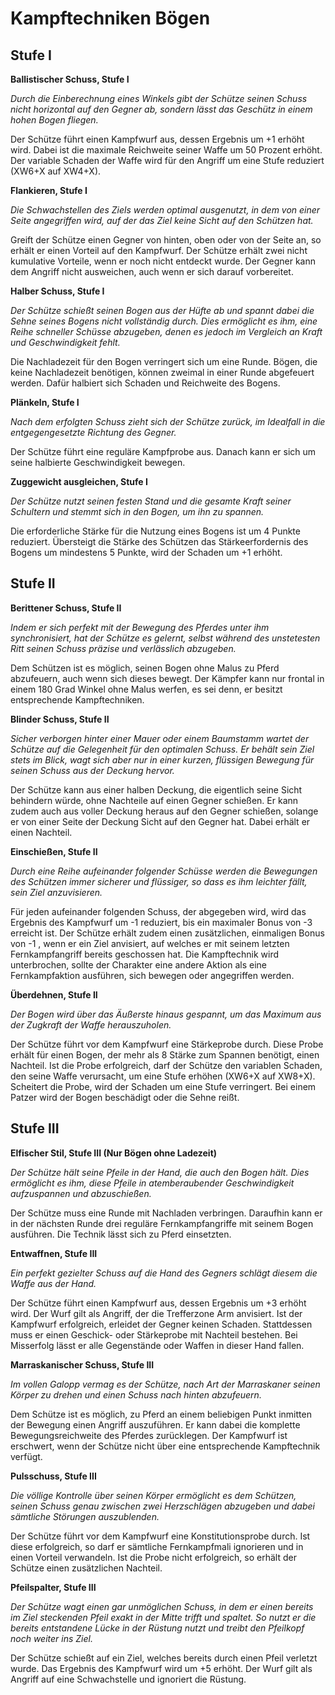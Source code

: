 # Kampftechniken Bögen

## Stufe I

**Ballistischer Schuss, Stufe I**

_Durch die Einberechnung eines Winkels gibt der Schütze seinen Schuss nicht horizontal auf den Gegner ab, sondern lässt das Geschütz in einem hohen Bogen fliegen._

Der Schütze führt einen Kampfwurf aus, dessen Ergebnis um +1 erhöht wird. Dabei ist die maximale Reichweite seiner Waffe um 50 Prozent erhöht. Der variable Schaden der Waffe wird für den Angriff um eine Stufe reduziert (XW6+X auf XW4+X).

**Flankieren, Stufe I**

_Die Schwachstellen des Ziels werden optimal ausgenutzt, in dem von einer Seite angegriffen wird, auf der das Ziel keine Sicht auf den Schützen hat._

Greift der Schütze einen Gegner von hinten, oben oder von der Seite an, so erhält er einen Vorteil auf den Kampfwurf. Der Schütze erhält zwei nicht kumulative Vorteile, wenn er noch nicht entdeckt wurde. Der Gegner kann dem Angriff nicht ausweichen, auch wenn er sich darauf vorbereitet.

**Halber Schuss, Stufe I**

_Der Schütze schießt seinen Bogen aus der Hüfte ab und spannt dabei die Sehne seines Bogens nicht vollständig durch. Dies ermöglicht es ihm, eine Reihe schneller Schüsse abzugeben, denen es jedoch im Vergleich an Kraft und Geschwindigkeit fehlt._

Die Nachladezeit für den Bogen verringert sich um eine Runde. Bögen, die keine Nachladezeit benötigen, können zweimal in einer Runde abgefeuert werden. Dafür halbiert sich Schaden und Reichweite des Bogens.

**Plänkeln, Stufe I**

_Nach dem erfolgten Schuss zieht sich der Schütze zurück, im Idealfall in die entgegengesetzte Richtung des Gegner._

Der Schütze führt eine reguläre Kampfprobe aus. Danach kann er sich um seine halbierte Geschwindigkeit bewegen.

**Zuggewicht ausgleichen, Stufe I**

_Der Schütze nutzt seinen festen Stand und die gesamte Kraft seiner Schultern und stemmt sich in den Bogen, um ihn zu spannen._

Die erforderliche Stärke für die Nutzung eines Bogens ist um 4 Punkte reduziert. Übersteigt die Stärke des Schützen das Stärkeerfordernis des Bogens um mindestens 5 Punkte, wird der Schaden um +1 erhöht.

## Stufe II

**Berittener Schuss, Stufe II**

_Indem er sich perfekt mit der Bewegung des Pferdes unter ihm synchronisiert, hat der Schütze es gelernt, selbst während des unstetesten Ritt seinen Schuss präzise und verlässlich abzugeben._

Dem Schützen ist es möglich, seinen Bogen ohne Malus zu Pferd abzufeuern, auch wenn sich dieses bewegt. Der Kämpfer kann nur frontal in einem 180 Grad Winkel ohne Malus werfen, es sei denn, er besitzt entsprechende Kampftechniken.

**Blinder Schuss, Stufe II**

_Sicher verborgen hinter einer Mauer oder einem Baumstamm wartet der Schütze auf die Gelegenheit für den optimalen Schuss. Er behält sein Ziel stets im Blick, wagt sich aber nur in einer kurzen, flüssigen Bewegung für seinen Schuss aus der Deckung hervor._

Der Schütze kann aus einer halben Deckung, die eigentlich seine Sicht behindern würde, ohne Nachteile auf einen Gegner schießen. Er kann zudem auch aus voller Deckung heraus auf den Gegner schießen, solange er von einer Seite der Deckung Sicht auf den Gegner hat. Dabei erhält er einen Nachteil.

**Einschießen, Stufe II**

_Durch eine Reihe aufeinander folgender Schüsse werden die Bewegungen des Schützen immer sicherer und flüssiger, so dass es ihm leichter fällt, sein Ziel anzuvisieren._

Für jeden aufeinander folgenden Schuss, der abgegeben wird, wird das Ergebnis des Kampfwurf um -1 reduziert, bis ein maximaler Bonus von -3 erreicht ist. Der Schütze erhält zudem einen zusätzlichen, einmaligen Bonus von -1 , wenn er ein Ziel anvisiert, auf welches er mit seinem letzten Fernkampfangriff bereits geschossen hat. Die Kampftechnik wird unterbrochen, sollte der Charakter eine andere Aktion als eine Fernkampfaktion ausführen, sich bewegen oder angegriffen werden.

**Überdehnen, Stufe II**

_Der Bogen wird über das Äußerste hinaus gespannt, um das Maximum aus der Zugkraft der Waffe herauszuholen._

Der Schütze führt vor dem Kampfwurf eine Stärkeprobe durch. Diese Probe erhält für einen Bogen, der mehr als 8 Stärke zum Spannen benötigt, einen Nachteil. Ist die Probe erfolgreich, darf der Schütze den variablen Schaden, den seine Waffe verursacht, um eine Stufe erhöhen (XW6+X auf XW8+X). Scheitert die Probe, wird der Schaden um eine Stufe verringert. Bei einem Patzer wird der Bogen beschädigt oder die Sehne reißt.

## Stufe III

**Elfischer Stil, Stufe III (Nur Bögen ohne Ladezeit)**

_Der Schütze hält seine Pfeile in der Hand, die auch den Bogen hält. Dies ermöglicht es ihm, diese Pfeile in atemberaubender Geschwindigkeit aufzuspannen und abzuschießen._

Der Schütze muss eine Runde mit Nachladen verbringen. Daraufhin kann er in der nächsten Runde drei reguläre Fernkampfangriffe mit seinem Bogen ausführen. Die Technik lässt sich zu Pferd einsetzten.

**Entwaffnen, Stufe III**

_Ein perfekt gezielter Schuss auf die Hand des Gegners schlägt diesem die Waffe aus der Hand._

Der Schütze führt einen Kampfwurf aus, dessen Ergebnis um +3 erhöht wird. Der Wurf gilt als Angriff, der die Trefferzone Arm anvisiert. Ist der Kampfwurf erfolgreich, erleidet der Gegner keinen Schaden. Stattdessen muss er einen Geschick- oder Stärkeprobe mit Nachteil bestehen. Bei Misserfolg lässt er alle Gegenstände oder Waffen in dieser Hand fallen.

**Marraskanischer Schuss, Stufe III**

_Im vollen Galopp vermag es der Schütze, nach Art der Marraskaner seinen Körper zu drehen und einen Schuss nach hinten abzufeuern._

Dem Schütze ist es möglich, zu Pferd an einem beliebigen Punkt inmitten der Bewegung einen Angriff auszuführen. Er kann dabei die komplette Bewegungsreichweite des Pferdes zurücklegen. Der Kampfwurf ist erschwert, wenn der Schütze nicht über eine entsprechende Kampftechnik verfügt.

**Pulsschuss, Stufe III**

_Die völlige Kontrolle über seinen Körper ermöglicht es dem Schützen, seinen Schuss genau zwischen zwei Herzschlägen abzugeben und dabei sämtliche Störungen auszublenden._

Der Schütze führt vor dem Kampfwurf eine Konstitutionsprobe durch. Ist diese erfolgreich, so darf er sämtliche Fernkampfmali ignorieren und in einen Vorteil verwandeln. Ist die Probe nicht erfolgreich, so erhält der Schütze einen zusätzlichen Nachteil.

**Pfeilspalter, Stufe III**

_Der Schütze wagt einen gar unmöglichen Schuss, in dem er einen bereits im Ziel steckenden Pfeil exakt in der Mitte trifft und spaltet. So nutzt er die bereits entstandene Lücke in der Rüstung nutzt und treibt den Pfeilkopf noch weiter ins Ziel._

Der Schütze schießt auf ein Ziel, welches bereits durch einen Pfeil verletzt wurde. Das Ergebnis des Kampfwurf wird um +5 erhöht. Der Wurf gilt als Angriff auf eine Schwachstelle und ignoriert die Rüstung.
